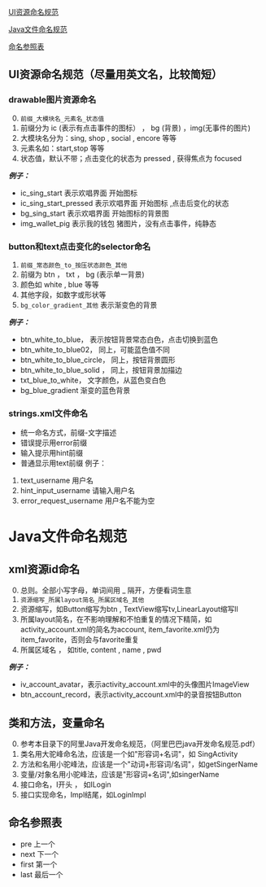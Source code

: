 [UI资源命名规范](#ui资源命名规范)

[Java文件命名规范](#java文件命名规范)

[命名参照表](#命名参照表)



## UI资源命名规范（尽量用英文名，比较简短）

### drawable图片资源命名
0. `前缀_大模块名_元素名_状态值`
1. 前缀分为 ic (表示有点击事件的图标） ， bg (背景) ，img(无事件的图片)
2. 大模块名分为：sing, shop , social , encore 等等
3. 元素名如：start,stop 等等
4. 状态值，默认不带；点击变化的状态为 pressed , 获得焦点为 focused 

***例子：*** 
- ic_sing_start 表示欢唱界面 开始图标
- ic_sing_start_pressed 表示欢唱界面 开始图标 ,点击后变化的状态
- bg_sing_start 表示欢唱界面 开始图标的背景图
- img_wallet_pig 表示我的钱包 猪图片，没有点击事件，纯静态


### button和text点击变化的selector命名
1. `前缀_常态颜色_to_按压状态颜色_其他`
2. 前缀为 btn ， txt ， bg (表示单一背景)
3. 颜色如 white , blue 等等
4. 其他字段，如数字或形状等
5. `bg_color_gradient_其他` 表示渐变色的背景

***例子：***
- btn_white_to_blue，     表示按钮背景常态白色，点击切换到蓝色
- btn_white_to_blue02，   同上，可能蓝色值不同
- btn_white_to_blue_circle，  同上，按钮背景圆形
- btn_white_to_blue_solid ，  同上，按钮背景加描边
- txt_blue_to_white，     文字颜色，从蓝色变白色
- bg_blue_gradient 渐变的蓝色背景


### strings.xml文件命名
- 统一命名方式，前缀-文字描述
- 错误提示用error前缀
- 输入提示用hint前缀
- 普通显示用text前缀
例子：
1. text_username  用户名
2. hint_input_username 请输入用户名
3. error_request_username 用户名不能为空


# Java文件命名规范

## xml资源id命名
0. 总则。全部小写字母，单词间用 _ 隔开，方便看词生意
00. `资源缩写_所属layout简名_所属区域名_其他`
1. 资源缩写，如Button缩写为btn , TextView缩写tv,LinearLayout缩写ll
2. 所属layout简名，在不影响理解和不怕重复的情况下精简，如activity_account.xml的简名为account, item_favorite.xml仍为item_favorite，否则会与favorite重复
3. 所属区域名 ， 如title, content , name , pwd 

***例子：***
- iv_account_avatar，表示activity_account.xml中的头像图片ImageView
- btn_account_record，表示activity_account.xml中的录音按钮Button


## 类和方法，变量命名
0. 参考本目录下的阿里Java开发命名规范，（阿里巴巴java开发命名规范.pdf）
1. 类名用大驼峰命名法，应该是一个如"形容词+名词"，如 SingActivity
2. 方法和名用小驼峰法，应该是一个"动词+形容词/名词"，如getSingerName
3. 变量/对象名用小驼峰法，应该是"形容词+名词",如singerName
4. 接口命名，I开头 ， 如ILogin
5. 接口实现命名，Impl结尾，如LoginImpl


## 命名参照表
- pre 上一个
- next 下一个
- first 第一个
- last 最后一个